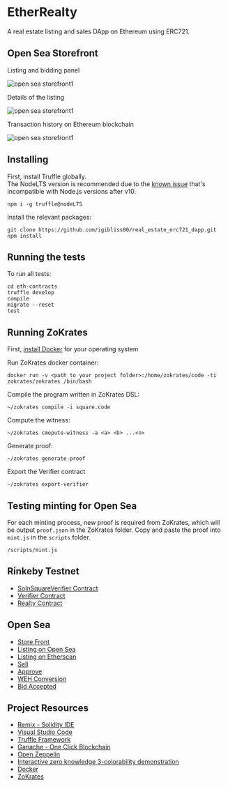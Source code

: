 # EtherRealty

A real estate listing and sales DApp on Ethereum using ERC721.

## Open Sea Storefront

Listing and bidding panel

![open sea storefront1](https://github.com/igibliss00/real_estate_erc721_dapp/blob/master/assets/1.png)

Details of the listing

![open sea storefront1](https://github.com/igibliss00/real_estate_erc721_dapp/blob/master/assets/3.png)

Transaction history on Ethereum blockchain

![open sea storefront1](https://github.com/igibliss00/real_estate_erc721_dapp/blob/master/assets/3.png)

## Installing

First, install Truffle globally.  
The NodeLTS version is recommended due to the [known issue](https://github.com/trufflesuite/truffle/issues/2070) that's incompatible with Node.js versions after v10.

```
npm i -g truffle@nodeLTS
```

Install the relevant packages:

```
git clone https://github.com/igibliss00/real_estate_erc721_dapp.git
npm install
```

## Running the tests

To run all tests:

```
cd eth-contracts
truffle develop
compile
migrate --reset
test
```

## Running ZoKrates

First, [install Docker](https://docs.docker.com/get-docker/) for your operating system

Run ZoKrates docker container:

```
docker run -v <path to your project folder>:/home/zokrates/code -ti zokrates/zokrates /bin/bash
```

Compile the program written in ZoKrates DSL:

```
~/zokrates compile -i square.code
```

Compute the witness:

```
~/zokrates cmopute-witness -a <a> <b> ...<n>
```

Generate proof:

```
~/zokrates generate-proof
```

Export the Verifier contract

```
~/zokrates export-verifier
```

## Testing minting for Open Sea

For each minting process, new proof is required from ZoKrates, which will be output `proof.json` in the ZoKrates folder.
Copy and paste the proof into `mint.js` in the `scripts` folder.

```
/scripts/mint.js
```

## Rinkeby Testnet

- [SolnSquareVerifier Contract](https://rinkeby.etherscan.io/address/0x0B2DB4c6f36534538c247F3A93D8c10Cbd436d23)
- [Verifier Contract](https://rinkeby.etherscan.io/address/0xF11f7d18B4f99e192f84006f8e29eD9C0d2a188f)
- [Realty Contract](https://rinkeby.etherscan.io/address/0x26225442900c960e46f57f9d0546Cc58856064ea)

## Open Sea

- [Store Front](https://rinkeby.opensea.io/assets/etherrealty-v3)
- [Listing on Open Sea](https://rinkeby.opensea.io/assets/0x0b2db4c6f36534538c247f3a93d8c10cbd436d23/0)
- [Listing on Etherscan](https://rinkeby.etherscan.io/tx/0x4cfb03e86b10b29ca9dd152fed01e32abb43f407a5e211b8ea3c99282e50124b)
- [Sell](https://rinkeby.etherscan.io/tx/0x18f27bc67e20fd6e3960fc8a817640526cb1db4b51391132a412ccba55411c30)
- [Approve](https://rinkeby.etherscan.io/tx/0x1ca6fcaaa3ad3469c03c10d9f86f8aef202f7aeffd4b077e06db859ec3406872)
- [WEH Conversion](https://rinkeby.etherscan.io/tx/0x2b9fb75d36125ebd70f1da1a0ed33c169907d09a3bdb64fb661af4495c094f66)
- [Bid Accepted](https://rinkeby.etherscan.io/tx/0x9deaaf58e923aaf20cd57c50609dbfcf184cbbd22d7f4ff8190e764ef2deec17)

## Project Resources

- [Remix - Solidity IDE](https://remix.ethereum.org/)
- [Visual Studio Code](https://code.visualstudio.com/)
- [Truffle Framework](https://truffleframework.com/)
- [Ganache - One Click Blockchain](https://truffleframework.com/ganache)
- [Open Zeppelin ](https://openzeppelin.org/)
- [Interactive zero knowledge 3-colorability demonstration](http://web.mit.edu/~ezyang/Public/graph/svg.html)
- [Docker](https://docs.docker.com/install/)
- [ZoKrates](https://github.com/Zokrates/ZoKrates)
